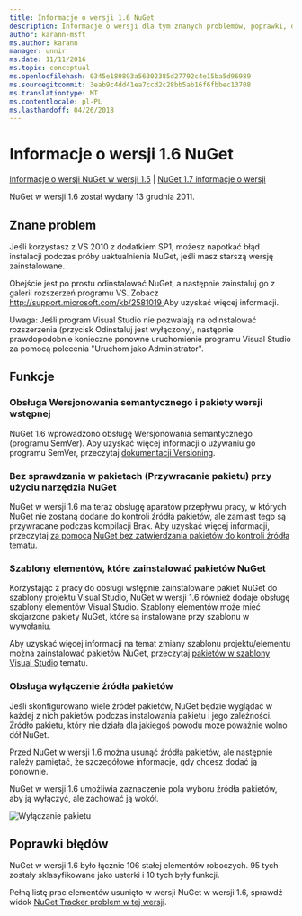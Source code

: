 ```yaml
---
title: Informacje o wersji 1.6 NuGet
description: Informacje o wersji dla tym znanych problemów, poprawki, dodatkowe funkcje i dcr NuGet w wersji 1.6.
author: karann-msft
ms.author: karann
manager: unnir
ms.date: 11/11/2016
ms.topic: conceptual
ms.openlocfilehash: 0345e180893a56302385d27792c4e15ba5d96989
ms.sourcegitcommit: 3eab9c4dd41ea7ccd2c28bb5ab16f6fbbec13708
ms.translationtype: MT
ms.contentlocale: pl-PL
ms.lasthandoff: 04/26/2018
---
```

 # <a name="nuget-16-release-notes"></a>Informacje o wersji 1.6 NuGet

[Informacje o wersji NuGet w wersji 1.5](../release-notes/nuget-1.5.md) | [NuGet 1.7 informacje o wersji](../release-notes/nuget-1.7.md)

NuGet w wersji 1.6 został wydany 13 grudnia 2011.

## <a name="known-installation-issue"></a>Znane problem
Jeśli korzystasz z VS 2010 z dodatkiem SP1, możesz napotkać błąd instalacji podczas próby uaktualnienia NuGet, jeśli masz starszą wersję zainstalowane.

Obejście jest po prostu odinstalować NuGet, a następnie zainstaluj go z galerii rozszerzeń programu VS.  Zobacz [ http://support.microsoft.com/kb/2581019 ](http://support.microsoft.com/kb/2581019) Aby uzyskać więcej informacji.

Uwaga: Jeśli program Visual Studio nie pozwalają na odinstalować rozszerzenia (przycisk Odinstaluj jest wyłączony), następnie prawdopodobnie konieczne ponowne uruchomienie programu Visual Studio za pomocą polecenia "Uruchom jako Administrator".

## <a name="features"></a>Funkcje

### <a name="support-for-semantic-versioning-and-prerelease-packages"></a>Obsługa Wersjonowania semantycznego i pakiety wersji wstępnej
NuGet 1.6 wprowadzono obsługę Wersjonowania semantycznego (programu SemVer). Aby uzyskać więcej informacji o używaniu go programu SemVer, przeczytaj [dokumentacji Versioning](../create-packages/prerelease-packages.md).

### <a name="using-nuget-without-checking-in-packages-package-restore"></a>Bez sprawdzania w pakietach (Przywracanie pakietu) przy użyciu narzędzia NuGet
NuGet w wersji 1.6 ma teraz obsługę aparatów przepływu pracy, w których NuGet nie zostaną dodane do kontroli źródła pakietów, ale zamiast tego są przywracane podczas kompilacji Brak. Aby uzyskać więcej informacji, przeczytaj [za pomocą NuGet bez zatwierdzania pakietów do kontroli źródła](../consume-packages/packages-and-source-control.md) tematu.

### <a name="item-templates-that-install-nuget-packages"></a>Szablony elementów, które zainstalować pakietów NuGet
Korzystając z pracy do obsługi wstępnie zainstalowane pakiet NuGet do szablony projektu Visual Studio, NuGet w wersji 1.6 również dodaje obsługę szablony elementów Visual Studio. Szablony elementów może mieć skojarzone pakiety NuGet, które są instalowane przy szablonu w wywołaniu.

Aby uzyskać więcej informacji na temat zmiany szablonu projektu/elementu można zainstalować pakietów NuGet, przeczytaj [pakietów w szablony Visual Studio](../visual-studio-extensibility/visual-studio-templates.md) tematu.

### <a name="support-for-disabling-package-sources"></a>Obsługa wyłączenie źródła pakietów
Jeśli skonfigurowano wiele źródeł pakietów, NuGet będzie wyglądać w każdej z nich pakietów podczas instalowania pakietu i jego zależności. Źródło pakietu, który nie działa dla jakiegoś powodu może poważnie wolno dół NuGet.

Przed NuGet w wersji 1.6 można usunąć źródła pakietów, ale następnie należy pamiętać, że szczegółowe informacje, gdy chcesz dodać ją ponownie.

NuGet w wersji 1.6 umożliwia zaznaczenie pola wyboru źródła pakietów, aby ją wyłączyć, ale zachować ją wokół.

![Wyłączanie pakietu](./media/package-source-with-disabled-source.png)

## <a name="bug-fixes"></a>Poprawki błędów
NuGet w wersji 1.6 było łącznie 106 stałej elementów roboczych. 95 tych zostały sklasyfikowane jako usterki i 10 tych były funkcji.

Pełną listę prac elementów usunięto w wersji NuGet w wersji 1.6, sprawdź widok [NuGet Tracker problem w tej wersji](http://nuget.codeplex.com/workitem/list/advanced?keyword=&status=Closed&type=All&priority=All&release=NuGet%201.6&assignedTo=All&component=All&sortField=Votes&sortDirection=Descending&page=0).
